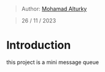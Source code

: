 > Author: [Mohamad Alturky](https://mohamadalturky.github.io/TurkyResume/)

> 26 / 11 / 2023

# Introduction
this project is a mini message queue
